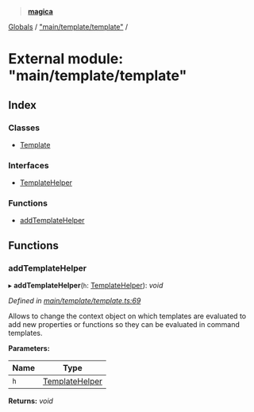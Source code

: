 > **[magica](../README.md)**

[Globals](../README.md) / ["main/template/template"](_main_template_template_.md) /

# External module: "main/template/template"

## Index

### Classes

* [Template](../classes/_main_template_template_.template.md)

### Interfaces

* [TemplateHelper](../interfaces/_main_template_template_.templatehelper.md)

### Functions

* [addTemplateHelper](_main_template_template_.md#addtemplatehelper)

## Functions

###  addTemplateHelper

▸ **addTemplateHelper**(`h`: [TemplateHelper](../interfaces/_main_template_template_.templatehelper.md)): *void*

*Defined in [main/template/template.ts:69](https://github.com/cancerberoSgx/magica/blob/0188ba1/src/main/template/template.ts#L69)*

Allows to change the context object on which templates are evaluated to add new properties or functions
so they can be evaluated in command templates.

**Parameters:**

Name | Type |
------ | ------ |
`h` | [TemplateHelper](../interfaces/_main_template_template_.templatehelper.md) |

**Returns:** *void*